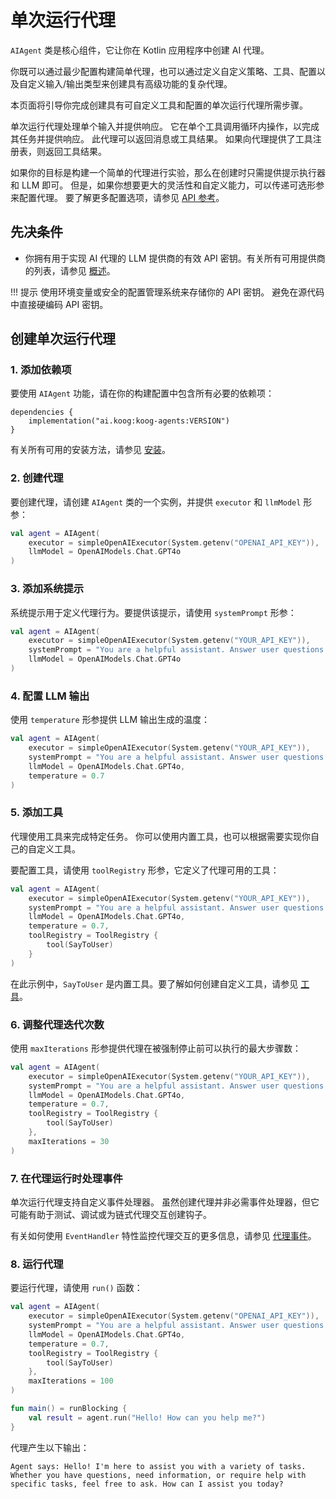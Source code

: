 # 单次运行代理

`AIAgent` 类是核心组件，它让你在 Kotlin 应用程序中创建 AI 代理。

你既可以通过最少配置构建简单代理，也可以通过定义自定义策略、工具、配置以及自定义输入/输出类型来创建具有高级功能的复杂代理。

本页面将引导你完成创建具有可自定义工具和配置的单次运行代理所需步骤。

单次运行代理处理单个输入并提供响应。
它在单个工具调用循环内操作，以完成其任务并提供响应。
此代理可以返回消息或工具结果。
如果向代理提供了工具注册表，则返回工具结果。

如果你的目标是构建一个简单的代理进行实验，那么在创建时只需提供提示执行器和 LLM 即可。
但是，如果你想要更大的灵活性和自定义能力，可以传递可选形参来配置代理。
要了解更多配置选项，请参见 [API 参考](https://api.koog.ai/agents/agents-core/ai.koog.agents.core.agent/-a-i-agent/-a-i-agent.html)。

## 先决条件

- 你拥有用于实现 AI 代理的 LLM 提供商的有效 API 密钥。有关所有可用提供商的列表，请参见 [概述](index.md)。

!!! 提示
    使用环境变量或安全的配置管理系统来存储你的 API 密钥。
    避免在源代码中直接硬编码 API 密钥。

## 创建单次运行代理

### 1. 添加依赖项

要使用 `AIAgent` 功能，请在你的构建配置中包含所有必要的依赖项：

```
dependencies {
    implementation("ai.koog:koog-agents:VERSION")
}
```

有关所有可用的安装方法，请参见 [安装](index.md#installation)。

### 2. 创建代理 

要创建代理，请创建 `AIAgent` 类的一个实例，并提供 `executor` 和 `llmModel` 形参：

<!--- INCLUDE
import ai.koog.agents.core.agent.AIAgent
import ai.koog.prompt.executor.clients.openai.OpenAIModels
import ai.koog.prompt.executor.llms.all.simpleOpenAIExecutor
-->
```kotlin
val agent = AIAgent(
    executor = simpleOpenAIExecutor(System.getenv("OPENAI_API_KEY")),
    llmModel = OpenAIModels.Chat.GPT4o
)
```
<!--- KNIT example-single-run-01.kt -->

### 3. 添加系统提示

系统提示用于定义代理行为。要提供该提示，请使用 `systemPrompt` 形参：

<!--- INCLUDE
import ai.koog.agents.core.agent.AIAgent
import ai.koog.prompt.executor.clients.openai.OpenAIModels
import ai.koog.prompt.executor.llms.all.simpleOpenAIExecutor
-->
```kotlin
val agent = AIAgent(
    executor = simpleOpenAIExecutor(System.getenv("YOUR_API_KEY")),
    systemPrompt = "You are a helpful assistant. Answer user questions concisely.",
    llmModel = OpenAIModels.Chat.GPT4o
)
```
<!--- KNIT example-single-run-02.kt -->

### 4. 配置 LLM 输出

使用 `temperature` 形参提供 LLM 输出生成的温度：

<!--- INCLUDE
import ai.koog.agents.core.agent.AIAgent
import ai.koog.prompt.executor.clients.openai.OpenAIModels
import ai.koog.prompt.executor.llms.all.simpleOpenAIExecutor
-->
```kotlin
val agent = AIAgent(
    executor = simpleOpenAIExecutor(System.getenv("YOUR_API_KEY")),
    systemPrompt = "You are a helpful assistant. Answer user questions concisely.",
    llmModel = OpenAIModels.Chat.GPT4o,
    temperature = 0.7
)
```
<!--- KNIT example-single-run-03.kt -->

### 5. 添加工具

代理使用工具来完成特定任务。
你可以使用内置工具，也可以根据需要实现你自己的自定义工具。

要配置工具，请使用 `toolRegistry` 形参，它定义了代理可用的工具：

<!--- INCLUDE
import ai.koog.agents.core.agent.AIAgent
import ai.koog.agents.core.tools.ToolRegistry
import ai.koog.agents.ext.tool.SayToUser
import ai.koog.prompt.executor.clients.openai.OpenAIModels
import ai.koog.prompt.executor.llms.all.simpleOpenAIExecutor
-->
```kotlin
val agent = AIAgent(
    executor = simpleOpenAIExecutor(System.getenv("YOUR_API_KEY")),
    systemPrompt = "You are a helpful assistant. Answer user questions concisely.",
    llmModel = OpenAIModels.Chat.GPT4o,
    temperature = 0.7,
    toolRegistry = ToolRegistry {
        tool(SayToUser)
    }
)
```
<!--- KNIT example-single-run-04.kt -->
在此示例中，`SayToUser` 是内置工具。要了解如何创建自定义工具，请参见 [工具](tools-overview.md)。

### 6. 调整代理迭代次数

使用 `maxIterations` 形参提供代理在被强制停止前可以执行的最大步骤数：

<!--- INCLUDE
import ai.koog.agents.core.agent.AIAgent
import ai.koog.agents.core.tools.ToolRegistry
import ai.koog.agents.ext.tool.SayToUser
import ai.koog.prompt.executor.clients.openai.OpenAIModels
import ai.koog.prompt.executor.llms.all.simpleOpenAIExecutor
-->
```kotlin
val agent = AIAgent(
    executor = simpleOpenAIExecutor(System.getenv("YOUR_API_KEY")),
    systemPrompt = "You are a helpful assistant. Answer user questions concisely.",
    llmModel = OpenAIModels.Chat.GPT4o,
    temperature = 0.7,
    toolRegistry = ToolRegistry {
        tool(SayToUser)
    },
    maxIterations = 30
)
```
<!--- KNIT example-single-run-05.kt -->

### 7. 在代理运行时处理事件

单次运行代理支持自定义事件处理器。
虽然创建代理并非必需事件处理器，但它可能有助于测试、调试或为链式代理交互创建钩子。

有关如何使用 `EventHandler` 特性监控代理交互的更多信息，请参见 [代理事件](agent-events.md)。

### 8. 运行代理

要运行代理，请使用 `run()` 函数：

<!--- INCLUDE
import ai.koog.agents.core.agent.AIAgent
import ai.koog.agents.core.tools.ToolRegistry
import ai.koog.agents.ext.tool.SayToUser
import ai.koog.prompt.executor.clients.openai.OpenAIModels
import ai.koog.prompt.executor.llms.all.simpleOpenAIExecutor
import kotlinx.coroutines.runBlocking
-->
```kotlin
val agent = AIAgent(
    executor = simpleOpenAIExecutor(System.getenv("OPENAI_API_KEY")),
    systemPrompt = "You are a helpful assistant. Answer user questions concisely.",
    llmModel = OpenAIModels.Chat.GPT4o,
    temperature = 0.7,
    toolRegistry = ToolRegistry {
        tool(SayToUser)
    },
    maxIterations = 100
)

fun main() = runBlocking {
    val result = agent.run("Hello! How can you help me?")
}
```
<!--- KNIT example-single-run-06.kt -->

代理产生以下输出：

```
Agent says: Hello! I'm here to assist you with a variety of tasks. Whether you have questions, need information, or require help with specific tasks, feel free to ask. How can I assist you today?